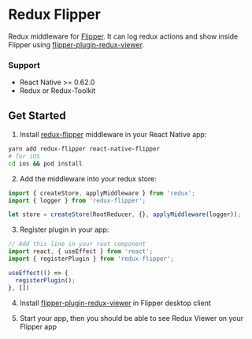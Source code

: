 # Redux Flipper
Redux middleware for [Flipper](https://fbflipper.com/). It can log redux actions and show inside Flipper using [flipper-plugin-redux-viewer](https://github.com/jk-gan/flipper-plugin-redux-viewer). 

### Support
- React Native >= 0.62.0
- Redux or Redux-Toolkit

## Get Started
1. Install [redux-flipper](https://github.com/jk-gan/redux-flipper) middleware in your React Native app:
```bash
yarn add redux-flipper react-native-flipper
# for iOS
cd ios && pod install
```

2. Add the middleware into your redux store:
```javascript
import { createStore, applyMiddleware } from 'redux';
import { logger } from 'redux-flipper';

let store = createStore(RootReducer, {}, applyMiddleware(logger));
```

3. Register plugin in your app:
```javascript
// Add this line in your root component
import react, { useEffect } from 'react';
import { registerPlugin } from 'redux-flipper';

useEffect(() => {
  registerPlugin();
}, [])
```

4. Install [flipper-plugin-redux-viewer](https://github.com/jk-gan/flipper-plugin-redux-viewer) in Flipper desktop client

5. Start your app, then you should be able to see Redux Viewer on your Flipper app

